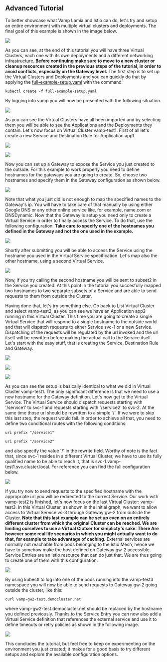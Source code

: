 ## Advanced Tutorial

To better showcase what Vamp Lamia and Istio can do, let's try and setup an entire environment with multiple virtual clusters and deployments.
The final goal of this example is shown in the image below.

![](images/screen28.jpg)

As you can see, at the end of this tutorial you will have three Virtual Clusters, each one with its own deployments and a different networking infrastructure.
**Before continuing make sure to move to a new cluster or cleanup resources created in the previous steps of the tutorial, in order to avoid conflicts, especially on the Gateway level.**
The first step is to set up the Virtual Clusters and Deployments and you can quickly do that by applying the [full-example-setup.yaml](samples/full-example-setup.yaml) with the command:

````
kubectl create -f full-example-setup.yaml
````

By logging into vamp you will now be presented with the following situation.

![](images/screen29.png)

As you can see the Virtual Clusters have all been imported and by selecting them you will be able to see the Applications and the Deployments they contain.
Let's now focus on Virtual Cluster vamp-test1.
First of all let's create a new Service and Destination Rule for Application app1.

![](images/screen30.png)

![](images/screen31.png)

Now you can set up a Gateway to expose the Service you just created to the outside. For this example to work properly you need to define hostnames for the gateways you are going to create.
So, choose two hostnames and specify them in the Gateway configuration as shown below.

![](images/screen32.png)

Note that what you just did is not enough to map the specified names to the Gateway's ip. You will have to take care of that manually by using either Google DNS or any other online service like, for example, name.com or DNSDynamic.
Now that the Gateway is setup you need only to create a Virtual Service in order to finally access the Service.
To do that, use the following configuration. 
**Take care to specify one of the hostnames you defined in the Gateway and not the one used in the example.**

![](images/screen33.png)

Shortly after submitting you will be able to access the Service using the hostname you used in the Virtual Service specification.
Let's map also the other hostname, using a second Virtual Service.

![](images/screen34.png)

Now, if you try calling the second hostname you will be sent to subset2 in the Service you created.
At this point in the tutorial you succesfully mapped two hostnames to two separate subsets of a Service and are able to send requests to them from outside the Cluster.

Having done that, let's try something else.
Go back to List Virtual Cluster and select vamp-test2, as you can see we have an Application app2 running in this Virtual Cluster.
This time you are going to create a single Virtual Service that will respond to a single hostname to the outside world and that will dispatch requests to either Service svc-1 or a new Service.
Dispatching of the requests will be regulated by the url invoked and the url itself will be rewritten before making the actual call to the Service itself.
Let's start with the easy stuff, that is creating the Service, Destination Rule and Gateway.

![](images/screen35.png)

![](images/screen36.png)

![](images/screen37.png)

As you can see the setup is basically identical to what we did in Virtual Cluster vamp-test1. The only significant difference is that we need to use a new hostname for the Gateway definition.
Let's now get to the Virtual Service.
The Virtual Service should dispatch requests starting with '/service1' to svc-1 and requests starting with '/service2' to svc-2. At the same time those url should be rewritten to a simple '/'. 
If we were to skip this last step, the request would fail.
In order to achieve all that, you need to define two conditional routes with the following conditions:

````
uri prefix "/service1"
````

````
uri prefix "/service2"
````

and also specify the value '/' in the rewrite field.
Worthy of note is the fact that, since svc-1 resides in a different Virtual Cluster, we have to use its fully qualified name to be able to reach it, that is svc-1.vamp-test1.svc.cluster.local.
For reference you can find the full configuration below.

![](images/screen38.png)

If you try now to send requests to the specified hostname with the appropriate url you will be redirected to the correct Service.
Our work with vamp-test2 is finished, let's now focus on the last Virtual Cluster: vamp-test3.
In this Virtual Cluster, as shown in the initial graph, we want to allow access to Virtual Service vs-3 through Gateway gw-2 from outside the Cluster.
**Note that this last example can be set up even on an entirely different cluster from which the original Cluster can be reached. We are limiting ourselves to use a Virtual Clutser for simplicty's sake.
There Are however some real life scenarios in which you might actually want to do that, for example to take advantage of caching.**
External services are normally not reachable from pods belonging to the Istio Mesh, hence we have to somehow make the host defined on Gateway gw-2 accessible. Service Entries are an Istio resource that can do just that.
We are thus going to create one of them with this configuration.

![](images/screen39.png)
 
By using kubectl to log into one of the pods running into the vamp-test3 namespace you will now be able to send requests to Gateway gw-2 going outside the cluster, like this:


````
curl vamp-gw2-test.democluster.net
````

where vamp-gw2-test.democluster.net should be replaced by the hostname you defined previously.
Thanks to the Service Entry you can now also add a Virtual Service definition that references the external service and use it to define timeouts or retry policies as shown in the following image.

![](images/screen40.png)

This concludes the tutorial, but feel free to keep on experimenting on the environment you just created; it makes for a good basis to try different setups and explore the available configuration options.
